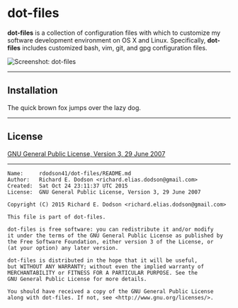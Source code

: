 # dot-files

**dot-files** is a collection of configuration files with which to customize my software development environment on OS X and Linux. Specifically, **dot-files** includes customized bash, vim, git, and gpg configuration files.

![Screenshot: dot-files][1]

[1]: <http://i.imgur.com/zSdxaKv.png> "Screenshot: dot-files"

---
## Installation

The quick brown fox jumps over the lazy dog.

---
## License

[GNU General Public License, Version 3, 29 June 2007][1]

[1]: <http://www.gnu.org/licenses/gpl-3.0.en.html> "GNU General Public License"

---
```
Name:     rdodson41/dot-files/README.md
Author:   Richard E. Dodson <richard.elias.dodson@gmail.com>
Created:  Sat Oct 24 23:11:37 UTC 2015
License:  GNU General Public License, Version 3, 29 June 2007
```
```
Copyright (C) 2015 Richard E. Dodson <richard.elias.dodson@gmail.com>

This file is part of dot-files.

dot-files is free software: you can redistribute it and/or modify
it under the terms of the GNU General Public License as published by
the Free Software Foundation, either version 3 of the License, or
(at your option) any later version.

dot-files is distributed in the hope that it will be useful,
but WITHOUT ANY WARRANTY; without even the implied warranty of
MERCHANTABILITY or FITNESS FOR A PARTICULAR PURPOSE. See the
GNU General Public License for more details.

You should have received a copy of the GNU General Public License
along with dot-files. If not, see <http://www.gnu.org/licenses/>.
```
